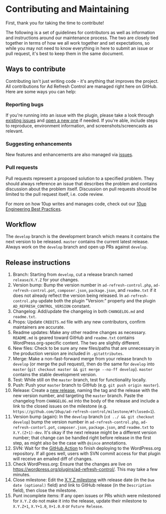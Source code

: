 # Contributing and Maintaining

First, thank you for taking the time to contribute!

The following is a set of guidelines for contributors as well as information and instructions around our maintenance process. The two are closely tied together in terms of how we all work together and set expectations, so while you may not need to know everything in here to submit an issue or pull request, it's best to keep them in the same document.

## Ways to contribute

Contributing isn't just writing code - it's anything that improves the project. All contributions for Ad Refresh Control are managed right here on GitHub. Here are some ways you can help:

### Reporting bugs

If you're running into an issue with the plugin, please take a look through [existing issues](/issues) and [open a new one](/issues/new) if needed. If you're able, include steps to reproduce, environment information, and screenshots/screencasts as relevant.

### Suggesting enhancements

New features and enhancements are also managed via [issues](/issues).

### Pull requests

Pull requests represent a proposed solution to a specified problem. They should always reference an issue that describes the problem and contains discussion about the problem itself. Discussion on pull requests should be limited to the pull request itself, i.e. code review.

For more on how 10up writes and manages code, check out our [10up Engineering Best Practices](https://10up.github.io/Engineering-Best-Practices/).

## Workflow

The `develop` branch is the development branch which means it contains the next version to be released. `master` contains the current latest release. Always work on the `develop` branch and open up PRs against `develop`.

## Release instructions

1. Branch: Starting from `develop`, cut a release branch named `release/X.Y.Z` for your changes.
2. Version bump: Bump the version number in `ad-refresh-control.php`, `ad-refresh-control.pot`, `composer.json`, `package.json`, and `readme.txt` if it does not already reflect the version being released.  In `ad-refresh-control.php` update both the plugin "Version:" property and the plugin `AD_REFRESH_CONTROL_VERSION` constant.
3. Changelog: Add/update the changelog in both `CHANGELOG.md` and `readme.txt`.
4. Props: Update `CREDITS.md` file with any new contributors, confirm maintainers are accurate.
5. Readme updates: Make any other readme changes as necessary.  `README.md` is geared toward GitHub and `readme.txt` contains WordPress.org-specific content.  The two are slightly different.
6. New files: Check to be sure any new files/paths that are unnecessary in the production version are included in `.gitattributes`.
7. Merge: Make a non-fast-forward merge from your release branch to `develop` (or merge the pull request), then do the same for `develop` into `master` (`git checkout master && git merge --no-ff develop`).  `master` contains the stable development version.
8. Test: While still on the `master` branch, test for functionality locally.
9. Push: Push your `master` branch to GitHub (e.g. `git push origin master`).
10. Release: Create a [new release](/releases/new), naming the tag and the release with the new version number, and targeting the `master` branch.  Paste the changelog from `CHANGELOG.md` into the body of the release and include a link to the closed issues on the milestone (e.g. `https://github.com/10up/ad-refresh-control/milestone/#?closed=1`).
11. Version bump (again): In the `develop` branch (`cd ../ && git checkout develop`) bump the version number in `ad-refresh-control.php`, `ad-refresh-contorl.pot`, `composer.json`, `package.json`, and `readme.txt` to `X.Y.(Z+1)-dev`.  It's okay if the next release might be a different version number; that change can be handled right before release in the first step, as might also be the case with `@since` annotations.
12. SVN: Wait for the [GitHub Action](/actions) to finish deploying to the WordPress.org repository.  If all goes well, users with SVN commit access for that plugin will receive an emailed diff of changes.
13. Check WordPress.org: Ensure that the changes are live on https://wordpress.org/plugins/ad-refresh-control/. This may take a few minutes.
14. Close milestone: Edit the [X.Y.Z milestone](/milestone/#) with release date (in the `Due date (optional)` field) and link to GitHub release (in the `Description` field), then close the milestone.
15. Punt incomplete items: If any open issues or PRs which were milestoned for `X.Y.Z` do not make it into the release, update their milestone to `X.Y.Z+1`, `X.Y+1.0`, `X+1.0.0` or `Future Release`.
